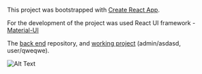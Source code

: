 This project was bootstrapped with [Create React App](https://github.com/facebook/create-react-app).

For the development of the project was used React UI framework - [Material-UI](https://material-ui.com/)


The [back end](https://github.com/iurybakov/getawr) repository, and [working project](http://176.53.162.238:8080/getawr/) (admin/asdasd, user/qweqwe).

![Alt Text](https://media.giphy.com/media/4blbK1tUxNkF5BonrV/giphy.gif)


